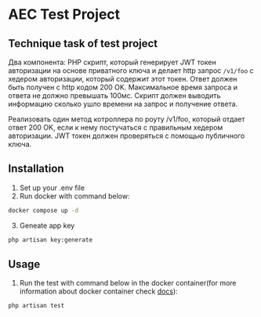 # AEC Test Project

## Technique task of test project
Два компонента:
PHP скрипт, который генерирует JWT токен авторизации на основе приватного ключа и делает http запрос ```/v1/foo``` с хедером авторизации, который содержит этот токен. Ответ должен быть получен с http кодом 200 OK. Максимальное время запроса и ответа не должно превышать 100мс. Скрипт должен выводить информацию сколько ушло времени на запрос и получение ответа.

Реализовать один метод котроллера по роуту /v1/foo, который отдает ответ 200 OK, если к нему постучаться с правильным хедером авторизации. JWT токен должен проверяться с помощью публичного ключа.

## Installation

1) Set up your .env file
2) Run docker with command below: 
```bash
docker compose up -d 
```
3) Geneate app key
```bash
php artisan key:generate
```

## Usage
1) Run the test with command below in the docker container(for more information about docker container check [docs](https://docs.docker.com/engine/reference/commandline/exec/)):
```bash
php artisan test 
```
